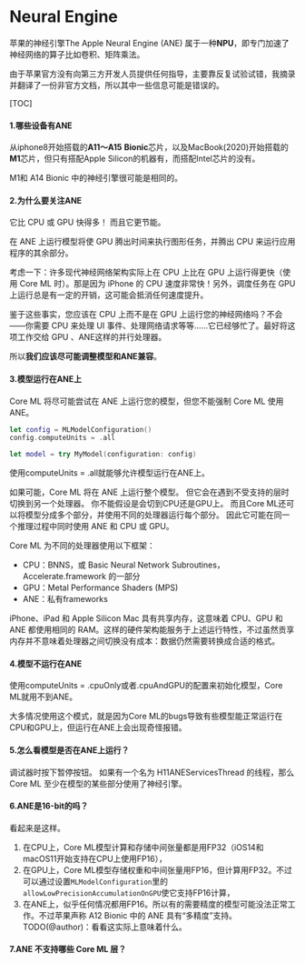 # Neural Engine

苹果的神经引擎The Apple Neural Engine (ANE) 属于一种**NPU**，即专门加速了神经网络的算子比如卷积、矩阵乘法。

由于苹果官方没有向第三方开发人员提供任何指导，主要靠反复试验试错，我摘录并翻译了一份非官方文档，所以其中一些信息可能是错误的。

[TOC]

#### 1.哪些设备有ANE

从iphone8开始搭载的**A11～A15** **Bionic**芯片，以及MacBook(2020)开始搭载的**M1**芯片，但只有搭配Apple Silicon的机器有，而搭配Intel芯片的没有。

M1和 A14 Bionic 中的神经引擎很可能是相同的。



#### 2.为什么要关注ANE

它比 CPU 或 GPU 快得多！ 而且它更节能。

在 ANE 上运行模型将使 GPU 腾出时间来执行图形任务，并腾出 CPU 来运行应用程序的其余部分。

考虑一下：许多现代神经网络架构实际上在 CPU 上比在 GPU 上运行得更快（使用 Core ML 时）。那是因为 iPhone 的 CPU 速度非常快！另外，调度任务在 GPU 上运行总是有一定的开销，这可能会抵消任何速度提升。

鉴于这些事实，您应该在 CPU 上而不是在 GPU 上运行您的神经网络吗？不会——你需要 CPU 来处理 UI 事件、处理网络请求等等……它已经够忙了。最好将这项工作交给 GPU 、ANE这样的并行处理器。

所以**我们应该尽可能调整模型和ANE兼容**。



#### 3.模型运行在ANE上

Core ML 将尽可能尝试在 ANE 上运行您的模型，但您不能强制 Core ML 使用 ANE。

```swift
let config = MLModelConfiguration()
config.computeUnits = .all

let model = try MyModel(configuration: config)
```

使用computeUnits = .all就能够允许模型运行在ANE上。

如果可能，Core ML 将在 ANE 上运行整个模型。 但它会在遇到不受支持的层时切换到另一个处理器。 你不能假设是会切到CPU还是GPU上。 而且Core ML还可以将模型分成多个部分，并使用不同的处理器运行每个部分。 因此它可能在同一个推理过程中同时使用 ANE 和 CPU 或 GPU。

Core ML 为不同的处理器使用以下框架：

- CPU：BNNS，或 Basic Neural Network Subroutines，Accelerate.framework 的一部分
- GPU：Metal Performance Shaders  (MPS)
- ANE：私有frameworks

iPhone、iPad 和 Apple Silicon Mac 具有共享内存，这意味着 CPU、GPU 和 ANE 都使用相同的 RAM。这样的硬件架构能服务于上述运行特性，不过虽然贡享内存并不意味着处理器之间切换没有成本：数据仍然需要转换成合适的格式。



#### 4.模型不运行在ANE

使用computeUnits = .cpuOnly或者.cpuAndGPU的配置来初始化模型，Core ML就用不到ANE。

大多情况使用这个模式，就是因为Core ML的bugs导致有些模型能正常运行在CPU和GPU上，但运行在ANE上会出现奇怪报错。



#### 5.怎么看模型是否在ANE上运行？

调试器时按下暂停按钮。 如果有一个名为 H11ANEServicesThread 的线程，那么 Core ML 至少在模型的某些部分使用了神经引擎。



#### 6.ANE是16-bit的吗？

看起来是这样。

1. 在CPU上，Core ML模型计算和存储中间张量都是用FP32（iOS14和macOS11开始支持在CPU上使用FP16），
2. 在GPU上，Core ML模型存储权重和中间张量用FP16，但计算用FP32。不过可以通过设置`MLModelConfiguration`里的`allowLowPrecisionAccumulationOnGPU`使它支持FP16计算，
3. 在ANE上，似乎任何情况都用FP16。所以有的需要精度的模型可能没法正常工作。不过苹果声称 A12 Bionic 中的 ANE 具有“多精度”支持。TODO(@author)：看看这实际上意味着什么。



#### 7.ANE 不支持哪些 Core ML 层？